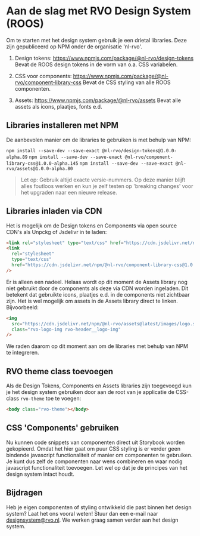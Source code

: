 # Aan de slag met RVO Design System (ROOS)

Om te starten met het design system gebruik je een drietal libraries.
Deze zijn gepubliceerd op NPM onder de organisatie 'nl-rvo'.

1. Design tokens: <https://www.npmjs.com/package/@nl-rvo/design-tokens>
   Bevat de ROOS design tokens in de vorm van o.a. CSS variabelen.

2. CSS voor components: <https://www.npmjs.com/package/@nl-rvo/component-library-css>
   Bevat de CSS styling van alle ROOS componenten.

3. Assets: <https://www.npmjs.com/package/@nl-rvo/assets>
   Bevat alle assets als icons, plaatjes, fonts e.d.

## Libraries installeren met NPM

De aanbevolen manier om de libraries te gebruiken is met behulp van NPM:

`npm install --save-dev --save-exact @nl-rvo/design-tokens@1.0.0-alpha.89`
`npm install --save-dev --save-exact @nl-rvo/component-library-css@1.0.0-alpha.145`
`npm install --save-dev --save-exact @nl-rvo/assets@1.0.0-alpha.80`

> Let op: Gebruik altijd exacte versie-nummers. Op deze manier blijft alles foutloos werken en kun je zelf testen op 'breaking changes' voor het upgraden naar een nieuwe release.

## Libraries inladen via CDN

Het is mogelijk om de Design tokens en Components via open source CDN's als Unpckg of Jsdelivr in te laden:

```html
<link rel="stylesheet" type="text/css" href="https://cdn.jsdelivr.net/npm/@nl-rvo/design-tokens@1.0.0-alpha.89" />
<link
  rel="stylesheet"
  type="text/css"
  href="https://cdn.jsdelivr.net/npm/@nl-rvo/component-library-css@1.0.0-alpha.145"
/>
```

Er is alleen een nadeel. Helaas wordt op dit moment de Assets library nog niet gebruikt door de components als deze via CDN worden ingeladen. Dit betekent dat gebruikte icons, plaatjes e.d. in de components niet zichtbaar zijn.
Het is wel mogelijk om assets in de Assets library direct te linken. Bijvoorbeeld:

```html
<img
  src="https://cdn.jsdelivr.net/npm/@nl-rvo/assets@latest/images/logo.svg"
  class="rvo-logo-img rvo-header__logo-img"
/>
```

We raden daarom op dit moment aan om de libraries met behulp van NPM te integreren.

## RVO theme class toevoegen

Als de Design Tokens, Components en Assets libraries zijn toegevoegd kun je het design system gebruiken door aan de root van je applicatie de CSS-class `rvo-theme` toe te voegen:

```html
<body class="rvo-theme"></body>
```

## CSS 'Components' gebruiken

Nu kunnen code snippets van componenten direct uit Storybook worden gekopieerd. Omdat het hier gaat om puur CSS styling is er verder geen bindende javascript functionaliteit of manier om componenten te gebruiken. Je kunt dus zelf de componenten naar wens combineren en waar nodig javascript functionaliteit toevoegen. Let wel op dat je de principes van het design system intact houdt.

## Bijdragen

Heb je eigen componenten of styling ontwikkeld die past binnen het design system? Laat het ons vooral weten!
Stuur dan een e-mail naar [designsystem@rvo.nl](mailto:designsystem@rvo.nl).
We werken graag samen verder aan het design system.
